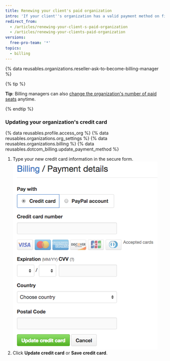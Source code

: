 ```yaml
---
title: Renewing your client's paid organization
intro: 'If your client''s organization has a valid payment method on file, their yearly subscription will automatically renew. Billing managers can view and update the organization''s payment method and subscription.'
redirect_from:
  - /articles/renewing-your-client-s-paid-organization
  - /articles/renewing-your-clients-paid-organization
versions:
  free-pro-team: '*'
topics:
  - billing
---
```


{% data reusables.organizations.reseller-ask-to-become-billing-manager %}

{% tip %}

**Tip**: Billing managers can also [change the organization's number of paid seats](/articles/upgrading-or-downgrading-your-client-s-paid-organization) anytime.

{% endtip %}

### Updating your organization's credit card

{% data reusables.profile.access_org %}
{% data reusables.organizations.org_settings %}
{% data reusables.organizations.billing %}
{% data reusables.dotcom_billing.update_payment_method %}
1. Type your new credit card information in the secure form.
 ![Credit card information form](/assets/images/help/settings/creditcard-billing-form.png)
1. Click **Update credit card** or **Save credit card**.
